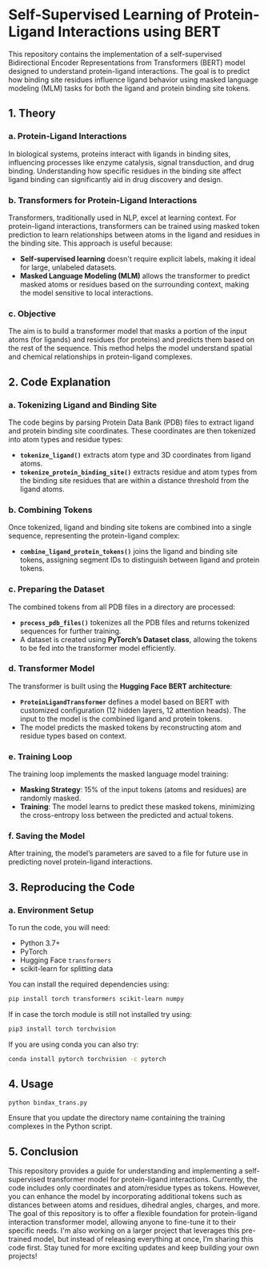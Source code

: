 # Self-Supervised Learning of Protein-Ligand Interactions using BERT  

This repository contains the implementation of a self-supervised Bidirectional Encoder Representations from Transformers (BERT) model designed to understand protein-ligand interactions. The goal is to predict how binding site residues influence ligand behavior using masked language modeling (MLM) tasks for both the ligand and protein binding site tokens.

## 1. Theory

### a. Protein-Ligand Interactions
In biological systems, proteins interact with ligands in binding sites, influencing processes like enzyme catalysis, signal transduction, and drug binding. Understanding how specific residues in the binding site affect ligand binding can significantly aid in drug discovery and design.

### b. Transformers for Protein-Ligand Interactions
Transformers, traditionally used in NLP, excel at learning context. For protein-ligand interactions, transformers can be trained using masked token prediction to learn relationships between atoms in the ligand and residues in the binding site. This approach is useful because:

- **Self-supervised learning** doesn't require explicit labels, making it ideal for large, unlabeled datasets.
- **Masked Language Modeling (MLM)** allows the transformer to predict masked atoms or residues based on the surrounding context, making the model sensitive to local interactions.

### c. Objective
The aim is to build a transformer model that masks a portion of the input atoms (for ligands) and residues (for proteins) and predicts them based on the rest of the sequence. This method helps the model understand spatial and chemical relationships in protein-ligand complexes.

## 2. Code Explanation

### a. Tokenizing Ligand and Binding Site
The code begins by parsing Protein Data Bank (PDB) files to extract ligand and protein binding site coordinates. These coordinates are then tokenized into atom types and residue types:
- **`tokenize_ligand()`** extracts atom type and 3D coordinates from ligand atoms.
- **`tokenize_protein_binding_site()`** extracts residue and atom types from the binding site residues that are within a distance threshold from the ligand atoms.

### b. Combining Tokens
Once tokenized, ligand and binding site tokens are combined into a single sequence, representing the protein-ligand complex:
- **`combine_ligand_protein_tokens()`** joins the ligand and binding site tokens, assigning segment IDs to distinguish between ligand and protein tokens.

### c. Preparing the Dataset
The combined tokens from all PDB files in a directory are processed:
- **`process_pdb_files()`** tokenizes all the PDB files and returns tokenized sequences for further training.
- A dataset is created using **PyTorch’s Dataset class**, allowing the tokens to be fed into the transformer model efficiently.

### d. Transformer Model
The transformer is built using the **Hugging Face BERT architecture**:
- **`ProteinLigandTransformer`** defines a model based on BERT with customized configuration (12 hidden layers, 12 attention heads). The input to the model is the combined ligand and protein tokens.
- The model predicts the masked tokens by reconstructing atom and residue types based on context.

### e. Training Loop
The training loop implements the masked language model training:
- **Masking Strategy**: 15% of the input tokens (atoms and residues) are randomly masked.
- **Training**: The model learns to predict these masked tokens, minimizing the cross-entropy loss between the predicted and actual tokens.

### f. Saving the Model
After training, the model’s parameters are saved to a file for future use in predicting novel protein-ligand interactions.

## 3. Reproducing the Code

### a. Environment Setup
To run the code, you will need:
- Python 3.7+
- PyTorch
- Hugging Face `transformers`
- scikit-learn for splitting data

You can install the required dependencies using:
```bash
pip install torch transformers scikit-learn numpy
```

If in case the torch module is still not installed try using:

```bash
pip3 install torch torchvision 
```

If you are using conda you can also try:

```bash
conda install pytorch torchvision -c pytorch
```

## 4. Usage
```bash
python bindax_trans.py
```
Ensure that you update the directory name containing the training complexes in the Python script.

## 5. Conclusion 

This repository provides a guide for understanding and implementing a self-supervised transformer model for protein-ligand interactions. Currently, the code includes only coordinates and atom/residue types as tokens. However, you can enhance the model by incorporating additional tokens such as distances between atoms and residues, dihedral angles, charges, and more. The goal of this repository is to offer a flexible foundation for protein-ligand interaction transformer model, allowing anyone to fine-tune it to their specific needs. I'm also working on a larger project that leverages this pre-trained model, but instead of releasing everything at once, I’m sharing this code first. Stay tuned for more exciting updates and keep building your own projects!
